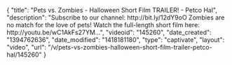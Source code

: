 {
    "title": "Pets vs. Zombies - Halloween Short Film TRAILER! - Petco Hal",
    "description": "Subscribe to our channel: http:\/\/bit.ly\/12dY9oO Zombies are no match for the love of pets! Watch the full-length short film here: http:\/\/youtu.be\/wC1AkFs27YM...",
    "videoid": "145260",
    "date_created": "1394762636",
    "date_modified": "1418181180",
    "type": "captivate",
    "layout": "video",
    "url": "\/v\/pets-vs-zombies-halloween-short-film-trailer-petco-hal\/145260"
}
